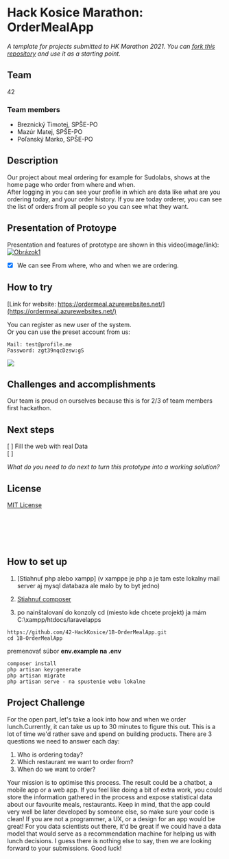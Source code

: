 
# Hack Kosice Marathon: OrderMealApp

*A template for projects submitted to HK Marathon 2021. You can [fork this repository](https://docs.github.com/en/github/getting-started-with-github/fork-a-repo) and use it as a starting point.*

## Team

42

### Team members

- Breznický Timotej, SPŠE-PO
- Mazúr Matej, SPŠE-PO
- Poľanský Marko, SPŠE-PO

## Description

Our project about meal ordering for example for Sudolabs, shows at the home page who order from where and when.  
After logging in you can see your profile in which are data like what are you ordering today, and your order history. If you are today orderer, you can see the list of orders from all people so you can see what they want.

## Presentation of Protoype

Presentation and features of prototype are shown in this video(image/link):
[![Obrázok1](https://user-images.githubusercontent.com/41269745/114224997-199d6900-9972-11eb-81e4-a4f3dd65ea29.png)](https://youtu.be/064sRkHrSnY)  

* [x] We can see From where, who and when we are ordering.

## How to try

[Link for website: https://ordermeal.azurewebsites.net/](https://ordermeal.azurewebsites.net/)

You can register as new user of the system.  
Or you can use the preset account from us:
```
Mail: test@profile.me
Password: zgt39nqcDzsw:gS
```

![](https://mazur.blob.core.windows.net/obrazky/Screenshot%202021-04-09%20160304.png?sp=rl&st=2021-04-09T13:50:44Z&se=2092-12-10T13:50:00Z&sv=2020-02-10&sr=b&sig=UX5GOhtkkZIMzvjg55C4rEVm1FPFm4Af51mzRNcxm%2FY%3D)  


## Challenges and accomplishments

Our team is proud on ourselves because this is for 2/3 of team members first hackathon.


## Next steps

[ ] Fill the web with real Data  
[ ] 

*What do you need to do next to turn this prototype into a working solution?*

## License

[MIT License](https://github.com/42-HackKosice/1B-OrderMealApp/blob/main/LICENSE)



</br>  
</br>  
</br>  
</br>  

## How to set up
1. [Stiahnuť php alebo xampp] (v xamppe je php a je tam este lokalny mail server aj mysql databaza ale malo by to byt jedno)
2. [Stiahnuť composer](https://getcomposer.org/)

3. po nainštalovaní do konzoly cd (miesto kde chcete projekt) ja mám C:\xampp/htdocs/laravelapps
```
https://github.com/42-HackKosice/1B-OrderMealApp.git
cd 1B-OrderMealApp
```
premenovať súbor **env.example na .env**
```
composer install
php artisan key:generate
php artisan migrate
php artisan serve - na spustenie webu lokalne 
```
 
 ## Project Challenge

For the open part, let's take a look into how and when we order lunch.Currently, it can take us up to 30 minutes to figure this out. This is a lot of time we'd rather save and spend on building products.
There are 3 questions we need to answer each day:
1. Who is ordering today?
2. Which restaurant we want to order from?
3. When do we want to order?  

Your mission is to optimise this process.  The result could be a chatbot, a mobile app or a web app. If you feel like doing a bit of extra work, you could store the information gathered in the process and expose statistical data about our favourite meals, restaurants.
Keep in mind, that the app could very well be later developed by someone else, so make sure your code is clean!
If you are not a programmer, a UX, or a design for an app would be great!
For you data scientists out there, it'd be great if we could have a data model that would serve as a recommendation machine for helping us with lunch decisions.
I guess there is nothing else to say, then we are looking forward to your submissions. Good luck!
